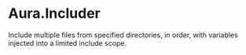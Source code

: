 # Aura.Includer

Include multiple files from specified directories, in order, with variables
injected into a limited include scope.
